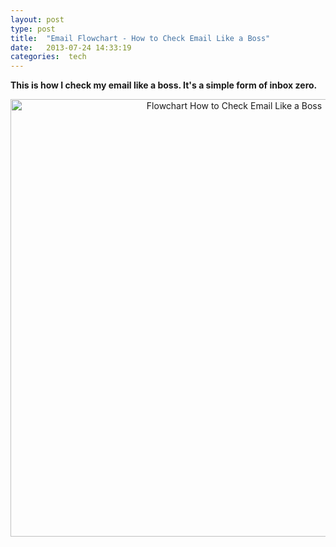```yaml
---
layout: post
type: post
title:  "Email Flowchart - How to Check Email Like a Boss"
date:   2013-07-24 14:33:19
categories:  tech
---
```


<strong>This is how I check my email like a boss. It's a simple form of inbox zero.</strong>

<center>
<img src="{{site.url}}/assets/posts/Flowchart-How-to-Check-Email-Like-a-Boss1-717x1024.jpg" alt="Flowchart How to Check Email Like a Boss" style="min-height: 1000px;height: 700px;" >
</center>

